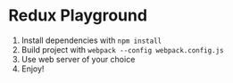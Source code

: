 # Redux Playground

1. Install dependencies with `npm install` 
2. Build project with `webpack --config webpack.config.js`
3. Use web server of your choice
4. Enjoy!